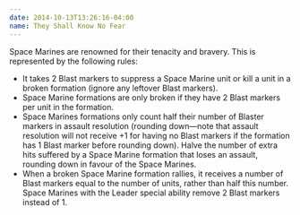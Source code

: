 ```yaml
---
date: 2014-10-13T13:26:16-04:00
name: They Shall Know No Fear
---
```

Space Marines are renowned for their tenacity and bravery. This is represented by the following rules:

* It takes 2 Blast markers to suppress a Space Marine unit or kill a unit in a broken formation (ignore any leftover Blast markers).
* Space Marine formations are only broken if they have 2 Blast markers per unit in the formation. 
* Space Marines formations only count half their number of Blaster markers in assault resolution (rounding down&mdash;note that assault resolution will not receive +1 for having no Blast markers if the formation has 1 Blast marker before rounding down). Halve the number of extra hits suffered by a Space Marine formation that loses an assault, rounding down in favour of the Space Marines.
* When a broken Space Marine formation rallies, it receives a number of Blast markers equal to the number of units, rather than half this number. Space Marines with the Leader special ability remove 2 Blast markers instead of 1.